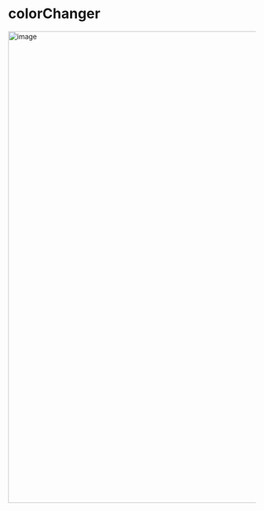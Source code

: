 # colorChanger
<img width="960" alt="image" src="https://github.com/Ajit-ng/colorChanger/assets/107497826/992ff08c-912a-45f5-a205-718315b56048">

